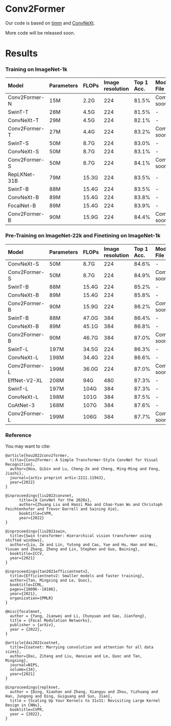 # Conv2Former

Our code is based on [timm](https://github.com/rwightman/pytorch-image-models) and [ConvNeXt](https://github.com/facebookresearch/ConvNeXt).

More code will be released soon.

# Results

### Training on ImageNet-1k

| Model                | Parameters | FLOPs  | Image resolution | Top 1 Acc. | Model File   |
| :------------------- | :--------- | :------| :--------------- | :--------- | :----------- |
| Conv2Former-N        | 15M        | 2.2G   |       224        |  81.5%     | Comming soom |
| SwinT-T              | 28M        | 4.5G   |       224        |  81.5%     | -            |
| ConvNeXt-T           | 29M        | 4.5G   |       224        |  82.1%     | -            |
| Conv2Former-T        | 27M        | 4.4G   |       224        |  83.2%     | Comming soom |
| SwinT-S              | 50M        | 8.7G   |       224        |  83.0%     | -            |
| ConvNeXt-S           | 50M        | 8.7G   |       224        |  83.1%     | -            |
| Conv2Former-S        | 50M        | 8.7G   |       224        |  84.1%     | Comming soom |
| RepLKNet-31B         | 79M        | 15.3G  |       224        |  83.5%     | -            |
| SwinT-B              | 88M        | 15.4G  |       224        |  83.5%     | -            |
| ConvNeXt-B           | 89M        | 15.4G  |       224        |  83.8%     | -            |
| FocalNet-B           | 89M        | 15.4G  |       224        |  83.9%     | -            |
| Conv2Former-B        | 90M        | 15.9G  |       224        |  84.4%     | Comming soom |

### Pre-Training on ImageNet-22k and Finetining on ImageNet-1k

| Model                | Parameters | FLOPs  | Image resolution | Top 1 Acc. | Model File   |
| :------------------- | :--------- | :------| :--------------- | :--------- | :----------- |
| ConvNeXt-S           | 50M        | 8.7G   |       224        |  84.6%     |  -           |
| Conv2Former-S        | 50M        | 8.7G   |       224        |  84.9%     | Comming soom |
| SwinT-B              | 88M        | 15.4G  |       224        |  85.2%     | -            |
| ConvNeXt-B           | 89M        | 15.4G  |       224        |  85.8%     | -            |
| Conv2Former-B        | 90M        | 15.9G  |       224        |  86.2%     | Comming soom |
| SwinT-B              | 88M        | 47.0G  |       384        |  86.4%     | -            |
| ConvNeXt-B           | 89M        | 45.1G  |       384        |  86.8%     | -            |
| Conv2Former-B        | 90M        | 46.7G  |       384        |  87.0%     | Comming soom |
| SwinT-L              | 197M       | 34.5G  |       224        |  86.3%     | -            |
| ConvNeXt-L           | 198M       | 34.4G  |       224        |  86.6%     | -            |
| Conv2Former-L        | 199M       | 36.0G  |       224        |  87.0%     | Comming soom |
| EffNet-V2-XL         | 208M       | 94G    |       480        |  87.3%     | -            |
| SwinT-L              | 197M       | 104G   |       384        |  87.3%     | -            |
| ConvNeXt-L           | 198M       | 101G   |       384        |  87.5%     | -            |
| CoAtNet-3            | 168M       | 107G   |       384        |  87.6%     | -            |
| Conv2Former-L        | 199M       | 106G   |       384        |  87.7%     | Comming soom |

### Reference
You may want to cite:
```
@article{hou2022conv2former,
  title={Conv2Former: A Simple Transformer-Style ConvNet for Visual Recognition},
  author={Hou, Qibin and Lu, Cheng-Ze and Cheng, Ming-Ming and Feng, Jiashi},
  journal={arXiv preprint arXiv:2211.11943},
  year={2022}
}

@inproceedings{liu2022convnet,
      title={A ConvNet for the 2020s}, 
      author={Zhuang Liu and Hanzi Mao and Chao-Yuan Wu and Christoph Feichtenhofer and Trevor Darrell and Saining Xie},
      booktitle=CVPR,
      year={2022}
}

@inproceedings{liu2021swin,
  title={Swin transformer: Hierarchical vision transformer using shifted windows},
  author={Liu, Ze and Lin, Yutong and Cao, Yue and Hu, Han and Wei, Yixuan and Zhang, Zheng and Lin, Stephen and Guo, Baining},
  booktitle=ICCV,
  year={2021}
}

@inproceedings{tan2021efficientnetv2,
  title={Efficientnetv2: Smaller models and faster training},
  author={Tan, Mingxing and Le, Quoc},
  booktitle=ICML,
  pages={10096--10106},
  year={2021},
  organization={PMLR}
}

@misc{focalmnet,
  author = {Yang, Jianwei and Li, Chunyuan and Gao, Jianfeng},
  title = {Focal Modulation Networks},
  publisher = {arXiv},
  year = {2022},
}

@article{dai2021coatnet,
  title={Coatnet: Marrying convolution and attention for all data sizes},
  author={Dai, Zihang and Liu, Hanxiao and Le, Quoc and Tan, Mingxing},
  journal=NIPS,
  volume={34},
  year={2021}
}

@inproceedings{replknet,
  author = {Ding, Xiaohan and Zhang, Xiangyu and Zhou, Yizhuang and Han, Jungong and Ding, Guiguang and Sun, Jian},
  title = {Scaling Up Your Kernels to 31x31: Revisiting Large Kernel Design in CNNs},
  booktitle=CVPR,
  year = {2022},
}
```

